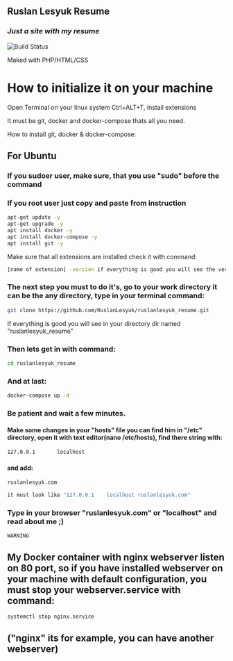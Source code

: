 

## Ruslan Lesyuk Resume
### _Just a site with my resume_

![Build Status](https://github.com/RuslanLesyuk/ruslanlesyuk_resume/actions/workflows/ruslan-lesyuk/badge.svg)


Maked with PHP/HTML/CSS

# How to initialize it on your machine

Open Terminal on your linux system Ctrl+ALT+T, install extensions 

It must be git, docker and docker-compose thats all you need.

How to install git, docker & docker-compose:

## For Ubuntu 
### If you sudoer user, make sure, that you use "sudo" before the command
### If you root user just copy and paste from instruction

```sh
apt-get update -y
apt-get upgrade -y
apt install docker -y
apt install docker-compose -y
apt install git -y 
```
Make sure that all extensions are installed
check it with command:

```sh
[name of extension] -version if everything is good you will see the version of your extension
```
### The next step you must to do it's, go to your work directory it can be the any directory, type in your terminal command:

```sh
git clone https://github.com/RuslanLesyuk/ruslanlesyuk_resume.git 
```

If everything is good you will see in your directory dir named "ruslanlesyuk_resume" 

### Then lets get in with command:

```sh
cd ruslanlesyuk_resume
```
### And at last:

```sh
docker-compose up -d
```
### Be patient and wait a few minutes.
#### Make some changes in your "hosts" file you can find him in "/etc" directory, open it with text editor(nano /etc/hosts), find there string with:
```sh 
127.0.0.1		localhost 
```
#### and add:

```sh
ruslanlesyuk.com
```
```sh 
it must look like "127.0.0.1	localhost ruslanlesyuk.com"
```

### Type in your browser "ruslanlesyuk.com" or "localhost"  and read about me ;)

`WARNING`
## My Docker container with nginx webserver listen on 80 port, so if you have installed webserver on your machine with default configuration, you must stop your webserver.service with command:
```sh
systemctl stop nginx.service 
```
## ("nginx" its for example, you can have another webserver)  

